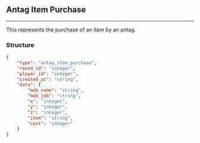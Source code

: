 ## Antag Item Purchase

---

This represents the purchase of an item by an antag.

### Structure

```json
{
    "type": "antag_item_purchase",
    "round_id": "integer",
    "player_id": "integer",
    "created_at": "string",
    "data": {
        "mob_name": "string",
        "mob_job": "string",
        "x": "integer",
        "y": "integer",
        "z": "integer",
        "item": "string",
        "cost": "integer"
    }
}
```
